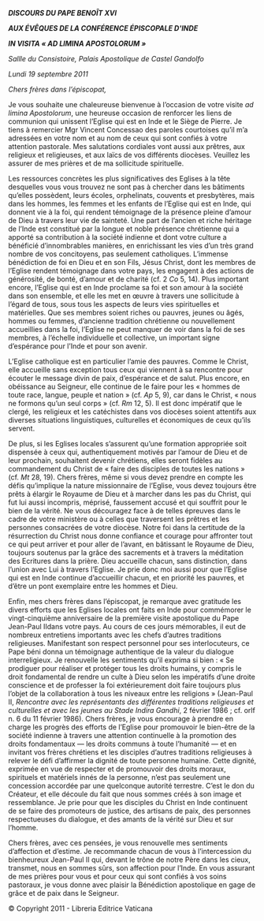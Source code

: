 ***DISCOURS DU PAPE BENOÎT XVI***

***AUX ÉVÊQUES DE LA CONFÉRENCE ÉPISCOPALE D'INDE***

***IN VISITA « *AD LIMINA APOSTOLORUM* »***

*Sallle du Consistoire, Palais Apostolique de Castel Gandolfo*

*Lundi 19 septembre 2011*

*Chers frères dans l’épiscopat,*

Je vous souhaite une chaleureuse bienvenue à l’occasion de votre visite *ad limina Apostolorum*, une heureuse occasion de renforcer les liens de communion qui unissent l’Eglise qui est en Inde et le Siège de Pierre. Je tiens à remercier Mgr Vincent Concessao des paroles courtoises qu’il m’a adressées en votre nom et au nom de ceux qui sont confiés à votre attention pastorale. Mes salutations cordiales vont aussi aux prêtres, aux religieux et religieuses, et aux laïcs de vos différents diocèses. Veuillez les assurer de mes prières et de ma sollicitude spirituelle.

Les ressources concrètes les plus significatives des Eglises à la tête desquelles vous vous trouvez ne sont pas à chercher dans les bâtiments qu’elles possèdent, leurs écoles, orphelinats, couvents et presbytères, mais dans les hommes, les femmes et les enfants de l’Eglise qui est en Inde, qui donnent vie à la foi, qui rendent témoignage de la présence pleine d’amour de Dieu à travers leur vie de sainteté. Une part de l’ancien et riche héritage de l’Inde est constitué par la longue et noble présence chrétienne qui a apporté sa contribution à la société indienne et dont votre culture a bénéficié d’innombrables manières, en enrichissant les vies d’un très grand nombre de vos concitoyens, pas seulement catholiques. L’immense bénédiction de foi en Dieu et en son Fils, Jésus Christ, dont les membres de l’Eglise rendent témoignage dans votre pays, les engagent à des actions de générosité, de bonté, d’amour et de charité (cf. 2 *Co* 5, 14). Plus important encore, l’Eglise qui est en Inde proclame sa foi et son amour à la société dans son ensemble, et elle les met en œuvre à travers une sollicitude à l’égard de tous, sous tous les aspects de leurs vies spirituelles et matérielles. Que ses membres soient riches ou pauvres, jeunes ou âgés, hommes ou femmes, d’ancienne tradition chrétienne ou nouvellement accueillies dans la foi, l’Eglise ne peut manquer de voir dans la foi de ses membres, à l’échelle individuelle et collective, un important signe d’espérance pour l’Inde et pour son avenir.

L’Eglise catholique est en particulier l’amie des pauvres. Comme le Christ, elle accueille sans exception tous ceux qui viennent à sa rencontre pour écouter le message divin de paix, d’espérance et de salut. Plus encore, en obéissance au Seigneur, elle continue de le faire pour les « hommes de toute race, langue, peuple et nation » (cf. *Ap* 5, 9), car dans le Christ, « nous ne formons qu’un seul corps » (cf. *Rm* 12, 5). Il est donc impératif que le clergé, les religieux et les catéchistes dans vos diocèses soient attentifs aux diverses situations linguistiques, culturelles et économiques de ceux qu’ils servent.

De plus, si les Eglises locales s’assurent qu’une formation appropriée soit dispensée à ceux qui, authentiquement motivés par l’amour de Dieu et de leur prochain, souhaitent devenir chrétiens, elles seront fidèles au commandement du Christ de « faire des disciples de toutes les nations » (cf. *Mt* 28, 19). Chers frères, même si vous devez prendre en compte les défis qu’implique la nature missionnaire de l’Eglise, vous devez toujours être prêts à élargir le Royaume de Dieu et à marcher dans les pas du Christ, qui fut lui aussi incompris, méprisé, faussement accusé et qui souffrit pour le bien de la vérité. Ne vous découragez face à de telles épreuves dans le cadre de votre ministère ou à celles que traversent les prêtres et les personnes consacrées de votre diocèse. Notre foi dans la certitude de la résurrection du Christ nous donne confiance et courage pour affronter tout ce qui peut arriver et pour aller de l’avant, en bâtissant le Royaume de Dieu, toujours soutenus par la grâce des sacrements et à travers la méditation des Ecritures dans la prière. Dieu accueille chacun, sans distinction, dans l’union avec Lui à travers l’Eglise. Je prie donc moi aussi pour que l’Eglise qui est en Inde continue d’accueillir chacun, et en priorité les pauvres, et d’être un pont exemplaire entre les hommes et Dieu.

Enfin, mes chers frères dans l’épiscopat, je remarque avec gratitude les divers efforts que les Eglises locales ont faits en Inde pour commémorer le vingt-cinquième anniversaire de la première visite apostolique du Pape Jean-Paul IIdans votre pays. Au cours de ces jours mémorables, il eut de nombreux entretiens importants avec les chefs d’autres traditions religieuses. Manifestant son respect personnel pour ses interlocuteurs, ce Pape béni donna un témoignage authentique de la valeur du dialogue interreligieux. Je renouvelle les sentiments qu’il exprima si bien : « Se prodiguer pour réaliser et protéger tous les droits humains, y compris le droit fondamental de rendre un culte à Dieu selon les impératifs d’une droite conscience et de professer la foi extérieurement doit faire toujours plus l’objet de la collaboration à tous les niveaux entre les religions » (Jean-Paul II, *Rencontre avec les représentants des différentes traditions religieuses et culturelles et avec les jeunes au Stade Indira Gandhi*, 2 février 1986 ; cf. orlf n. 6 du 11 février 1986). Chers frères, je vous encourage à prendre en charge les progrès des efforts de l’Eglise pour promouvoir le bien-être de la société indienne à travers une attention continuelle à la promotion des droits fondamentaux — les droits communs à toute l’humanité — et en invitant vos frères chrétiens et les disciples d’autres traditions religieuses à relever le défi d’affirmer la dignité de toute personne humaine. Cette dignité, exprimée en vue de respecter et de promouvoir des droits moraux, spirituels et matériels innés de la personne, n’est pas seulement une concession accordée par une quelconque autorité terrestre. C’est le don du Créateur, et elle découle du fait que nous sommes créés à son image et ressemblance. Je prie pour que les disciples du Christ en Inde continuent de se faire des promoteurs de justice, des artisans de paix, des personnes respectueuses du dialogue, et des amants de la vérité sur Dieu et sur l’homme.

Chers frères, avec ces pensées, je vous renouvelle mes sentiments d’affection et d’estime. Je recommande chacun de vous à l’intercession du bienheureux Jean-Paul II qui, devant le trône de notre Père dans les cieux, transmet, nous en sommes sûrs, son affection pour l’Inde. En vous assurant de mes prières pour vous et pour ceux qui sont confiés à vos soins pastoraux, je vous donne avec plaisir la Bénédiction apostolique en gage de grâce et de paix dans le Seigneur.

© Copyright 2011 - Libreria Editrice Vaticana